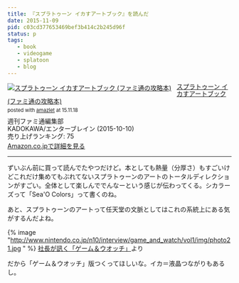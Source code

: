 ```yaml
---
title: 『スプラトゥーン イカすアートブック』を読んだ
date: 2015-11-09
pid: c03cd377653469bef3b414c2b245d96f
status: p
tags:
   - book
   - videogame
   - splatoon
   - blog
---
```


<div class="amazlet-box" style="margin-bottom:0px;"><div class="amazlet-image" style="float:left;margin:0px 12px 1px 0px;"><a href="http://www.amazon.co.jp/exec/obidos/ASIN/4047330736/dotimpact-22/ref=nosim/" name="amazletlink" target="_blank"><img src="http://ecx.images-amazon.com/images/I/616x8yxKnqL._SL160_.jpg" alt="スプラトゥーン イカすアートブック (ファミ通の攻略本)" style="border: none;" /></a></div><div class="amazlet-info" style="line-height:120%; margin-bottom: 10px"><div class="amazlet-name" style="margin-bottom:10px;line-height:120%"><a href="http://www.amazon.co.jp/exec/obidos/ASIN/4047330736/dotimpact-22/ref=nosim/" name="amazletlink" target="_blank">スプラトゥーン イカすアートブック (ファミ通の攻略本)</a><div class="amazlet-powered-date" style="font-size:80%;margin-top:5px;line-height:120%">posted with <a href="http://www.amazlet.com/" title="amazlet" target="_blank">amazlet</a> at 15.11.18</div></div><div class="amazlet-detail">週刊ファミ通編集部 <br />KADOKAWA/エンターブレイン (2015-10-10)<br />売り上げランキング: 75<br /></div><div class="amazlet-sub-info" style="float: left;"><div class="amazlet-link" style="margin-top: 5px"><a href="http://www.amazon.co.jp/exec/obidos/ASIN/4047330736/dotimpact-22/ref=nosim/" name="amazletlink" target="_blank">Amazon.co.jpで詳細を見る</a></div></div></div><div class="amazlet-footer" style="clear: left"></div></div>

---- 

ずいぶん前に買って読んでたやつだけど。本としても熱量（分厚さ）もすごいけどこれだけ集めてもぶれてないスプラトゥーンのアートのトータルディレクションがすごい。全体として楽しんででんなーという感じが伝わってくる。シカラーズって「Sea'O Colors」って書くのね。

あと、スプラトゥーンのアートって任天堂の文脈としてはこれの系統上にある気がするんだよね。

{% image "http://www.nintendo.co.jp/n10/interview/game_and_watch/vol1/img/photo21.jpg " %}
[社長が訊く「ゲーム＆ウオッチ」][1]より

だから「ゲーム＆ウオッチ」版つくってほしいな。イカ＝液晶つながりもあるし。


[1]:	http://www.nintendo.co.jp/n10/interview/game_and_watch/vol1/index3.html